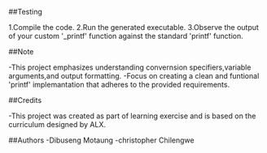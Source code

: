 ##Testing

1.Compile the code.
2.Run the generated executable.
3.Observe the output of your custom '_printf' function against the standard 'printf' function.

##Note

-This project emphasizes understanding convernsion specifiers,variable arguments,and output formatting.
-Focus on creating a clean and funtional 'printf' implemantation that adheres to the provided requirements.

##Credits

-This project was created as part of learning exercise and is based on the curriculum designed by ALX.

##Authors
-Dibuseng Motaung
-christopher Chilengwe
